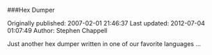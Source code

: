 ###Hex Dumper

Originally published: 2007-02-01 21:46:37
Last updated: 2012-07-04 01:07:49
Author: Stephen Chappell

Just another hex dumper written in one of our favorite languages ...